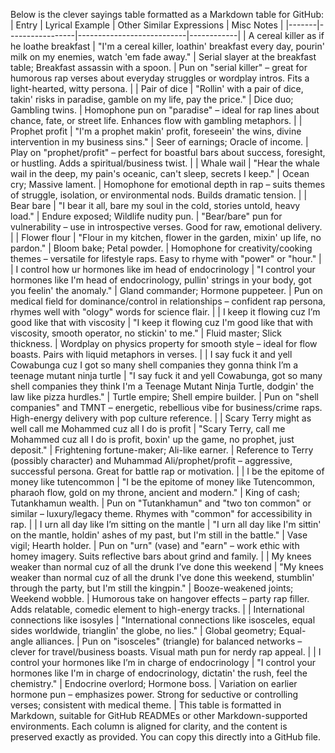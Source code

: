 Below is the clever sayings table formatted as a Markdown table for GitHub:
| Entry | Lyrical Example | Other Similar Expressions | Misc Notes |
|-------|-----------------|---------------------------|------------|
| A cereal killer as if he loathe breakfast | "I'm a cereal killer, loathin' breakfast every day, pourin' milk on my enemies, watch 'em fade away." | Serial slayer at the breakfast table; Breakfast assassin with a spoon. | Pun on "serial killer" – great for humorous rap verses about everyday struggles or wordplay intros. Fits a light-hearted, witty persona. |
| Pair of dice | "Rollin' with a pair of dice, takin' risks in paradise, gamble on my life, pay the price." | Dice duo; Gambling twins. | Homophone pun on "paradise" – ideal for rap lines about chance, fate, or street life. Enhances flow with gambling metaphors. |
| Prophet profit | "I'm a prophet makin' profit, foreseein' the wins, divine intervention in my business sins." | Seer of earnings; Oracle of income. | Play on "prophet/profit" – perfect for boastful bars about success, foresight, or hustling. Adds a spiritual/business twist. |
| Whale wail | "Hear the whale wail in the deep, my pain's oceanic, can't sleep, secrets I keep." | Ocean cry; Massive lament. | Homophone for emotional depth in rap – suits themes of struggle, isolation, or environmental nods. Builds dramatic tension. |
| Bear bare | "I bear it all, bare my soul in the cold, stories untold, heavy load." | Endure exposed; Wildlife nudity pun. | "Bear/bare" pun for vulnerability – use in introspective verses. Good for raw, emotional delivery. |
| Flower flour | "Flour in my kitchen, flower in the garden, mixin' up life, no pardon." | Bloom bake; Petal powder. | Homophone for creativity/cooking themes – versatile for lifestyle raps. Easy to rhyme with "power" or "hour." |
| I control how ur hormones like im head of endocrinology | "I control your hormones like I'm head of endocrinology, pullin' strings in your body, got you feelin' the anomaly." | Gland commander; Hormone puppeteer. | Pun on medical field for dominance/control in relationships – confident rap persona, rhymes well with "ology" words for science flair. |
| I keep it flowing cuz I’m good like that with viscosity | "I keep it flowing cuz I'm good like that with viscosity, smooth operator, no stickin' to me." | Fluid master; Slick thickness. | Wordplay on physics property for smooth style – ideal for flow boasts. Pairs with liquid metaphors in verses. |
| I say fuck it and yell Cowabunga cuz I got so many shell companies they gonna think I’m a teenage mutant ninja turtle | "I say fuck it and yell Cowabunga, got so many shell companies they think I'm a Teenage Mutant Ninja Turtle, dodgin' the law like pizza hurdles." | Turtle empire; Shell empire builder. | Pun on "shell companies" and TMNT – energetic, rebellious vibe for business/crime raps. High-energy delivery with pop culture reference. |
| Scary Terry might as well call me Mohammed cuz all I do is profit | "Scary Terry, call me Mohammed cuz all I do is profit, boxin' up the game, no prophet, just deposit." | Frightening fortune-maker; Ali-like earner. | Reference to Terry (possibly character) and Muhammad Ali/prophet/profit – aggressive, successful persona. Great for battle rap or motivation. |
| I be the epitome of money like tutencommon | "I be the epitome of money like Tutencommon, pharaoh flow, gold on my throne, ancient and modern." | King of cash; Tutankhamun wealth. | Pun on "Tutankhamun" and "two ton common" or similar – luxury/legacy theme. Rhymes with "common" for accessibility in rap. |
| I urn all day like I’m sitting on the mantle | "I urn all day like I'm sittin' on the mantle, holdin' ashes of my past, but I'm still in the battle." | Vase vigil; Hearth holder. | Pun on "urn" (vase) and "earn" – work ethic with homey imagery. Suits reflective bars about grind and family. |
| My knees weaker than normal cuz of all the drunk I’ve done this weekend | "My knees weaker than normal cuz of all the drunk I've done this weekend, stumblin' through the party, but I'm still the kingpin." | Booze-weakened joints; Weekend wobble. | Humorous take on hangover effects – party rap filler. Adds relatable, comedic element to high-energy tracks. |
| International connections like isosyles | "International connections like isosceles, equal sides worldwide, trianglin' the globe, no lies." | Global geometry; Equal-angle alliances. | Pun on "isosceles" (triangle) for balanced networks – clever for travel/business boasts. Visual math pun for nerdy rap appeal. |
| I control your hormones like I’m in charge of endocrinology | "I control your hormones like I'm in charge of endocrinology, dictatin' the rush, feel the chemistry." | Endocrine overlord; Hormone boss. | Variation on earlier hormone pun – emphasizes power. Strong for seductive or controlling verses; consistent with medical theme. |
This table is formatted in Markdown, suitable for GitHub READMEs or other Markdown-supported environments. Each column is aligned for clarity, and the content is preserved exactly as provided. You can copy this directly into a GitHub file.
